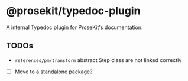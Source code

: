 # @prosekit/typedoc-plugin

A internal Typedoc plugin for ProseKit's documentation.

## TODOs

- `references/pm/transform` abstract Step class are not linked correctly
- [ ] Move to a standalone package?
